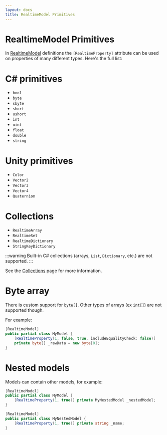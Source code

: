 ```yaml
---
layout: docs
title: RealtimeModel Primitives
---
```

# RealtimeModel Primitives

In [RealtimeModel](./realtimemodel.md) definitions the `[RealtimeProperty]` attribute can be used on properties of many different types. Here's the full list:

# C# primitives
* `bool`
* `byte`
* `sbyte`
* `short`
* `ushort`
* `int`
* `uint`
* `float`
* `double`
* `string`

# Unity primitives
* `Color`
* `Vector2`
* `Vector3`
* `Vector4`
* `Quaternion`

# Collections
* `RealtimeArray`
* `RealtimeSet`
* `RealtimeDictionary`
* `StringKeyDictionary`

:::warning
Built-in C# collections (arrays, `List`, `Dictionary`, etc.) are not supported.
:::

See the [Collections](./collections.md) page for more information.

# Byte array
There is custom support for `byte[]`. Other types of arrays (ex `int[]`) are not supported though.

For example:
```csharp
[RealtimeModel]
public partial class MyModel {
    [RealtimeProperty(1, false, true, includeEqualityCheck: false)]
    private byte[] _rawData = new byte[0];
}
```

# Nested models
Models can contain other models, for example:

```csharp
[RealtimeModel]
public partial class MyModel {
    [RealtimeProperty(1, true)] private MyNestedModel _nestedModel;
}

[RealtimeModel]
public partial class MyNestedModel {
    [RealtimeProperty(1, true)] private string _name;
}
```

